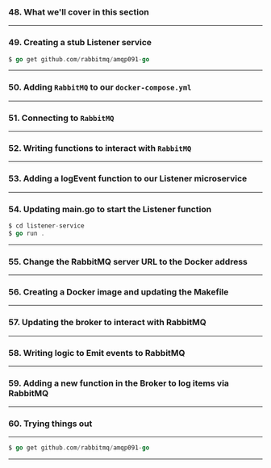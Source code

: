 ### 48. What we'll cover in this section

***

### 49. Creating a stub Listener service
```go
$ go get github.com/rabbitmq/amqp091-go
```

***

### 50. Adding `RabbitMQ` to our `docker-compose.yml`

***

### 51. Connecting to `RabbitMQ`

***

### 52. Writing functions to interact with `RabbitMQ`

***

### 53. Adding a logEvent function to our Listener microservice

***

### 54. Updating main.go to start the Listener function
```go
$ cd listener-service
$ go run .
```

***

### 55. Change the RabbitMQ server URL to the Docker address

***

### 56. Creating a Docker image and updating the Makefile

***

### 57. Updating the broker to interact with RabbitMQ

***

### 58. Writing logic to Emit events to RabbitMQ

***

### 59. Adding a new function in the Broker to log items via RabbitMQ

***

### 60. Trying things out

***

```go
$ go get github.com/rabbitmq/amqp091-go
```

***
